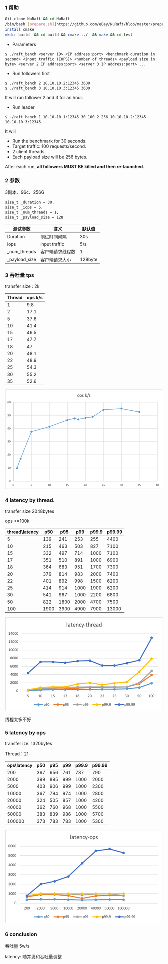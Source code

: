 ### 1 帮助



```sh
Git clone NuRaft && cd NuRaft
/bin/bash [prepare.sh](https://github.com/eBay/NuRaft/blob/master/prepare.sh)
install cmake 
mkdir build  && cd build && cmake ../  && make && cd test
```



- Parameters

```
$ ./raft_bench <server ID> <IP address:port> <benchmark duration in second> <input traffic (IOPS)> <number of threads> <payload size in byte> <server 2 IP address:port> <server 3 IP address:port> ...
```

- Run followers first

```
$ ./raft_bench 2 10.10.10.2:12345 3600
$ ./raft_bench 3 10.10.10.3:12345 3600
```

It will run follower 2 and 3 for an hour.

- Run leader

```
$ ./raft_bench 1 10.10.10.1:12345 30 100 2 256 10.10.10.2:12345 10.10.10.3:12345
```

It will

- Run the benchmark for 30 seconds.
- Target traffic: 100 requests/second.
- 2 client threads.
- Each payload size will be 256 bytes.

After each run, **all followers MUST BE killed and then re-launched**.





### 2 参数



3副本、96c、256G

```
size_t _duration = 30,
size_t _iops = 5,
size_t _num_threads = 1,
size_t _payload_size = 128
```

| 测试参数      | 含义             | 默认值  |
| ------------- | ---------------- | ------- |
| Duration      | 测试时间间隔     | 30s     |
| iops          | input traffic    | 5/s     |
| _num_threads  | 客户端请求线程数 | 1       |
| _payload_size | 客户端请求大小   | 128byte |





### 3 吞吐量 tps

transfer size : 2k

| Thread | ops k/s |
| ------ | ------- |
| 1      | 9.8     |
| 2      | 17.1    |
| 5      | 37.6    |
| 10     | 41.4    |
| 15     | 46.5    |
| 17     | 47.7    |
| 18     | 47      |
| 20     | 48.1    |
| 22     | 48.9    |
| 25     | 54.3    |
| 30     | 55.2    |
| 35     | 52.6    |

![](ops_by_thread.png)





### 4 latency by thread. 

transfer size 2048bytes

ops <=100k	

| thread\latency | p50  | p95  | p99  | p99.9 | p99.99 |
| -------------- | ---- | ---- | ---- | ----- | ------ |
| 5              | 139  | 241  | 253  | 255   | 4400   |
| 10             | 215  | 463  | 503  | 827   | 7100   |
| 15             | 332  | 497  | 714  | 1000  | 7100   |
| 17             | 351  | 510  | 891  | 1000  | 6900   |
| 18             | 364  | 683  | 951  | 1700  | 7300   |
| 20             | 379  | 814  | 983  | 2000  | 7400   |
| 22             | 401  | 892  | 998  | 1500  | 6200   |
| 25             | 414  | 914  | 1000 | 1900  | 6200   |
| 30             | 541  | 967  | 1000 | 2200  | 6800   |
| 50             | 822  | 1800 | 2000 | 4700  | 7500   |
| 100            | 1900 | 3900 | 4900 | 7900  | 13000  |

![](latency_by_thread.png)

线程太多不好





### 5  latency by ops

transfer ize: 1320bytes

Thread：21

| ops\latency | p50  | p95  | p99  | p99.9 | p99.99 |
| ----------- | ---- | ---- | ---- | ----- | ------ |
| 200         | 367  | 656  | 761  | 787   | 790    |
| 2000        | 399  | 895  | 999  | 1000  | 2000   |
| 5000        | 403  | 906  | 999  | 1000  | 2300   |
| 10000       | 367  | 794  | 974  | 1000  | 2800   |
| 20000       | 324  | 505  | 857  | 1000  | 4200   |
| 40000       | 362  | 760  | 968  | 1000  | 5500   |
| 50000       | 383  | 839  | 986  | 1000  | 5700   |
| 100000      | 373  | 783  | 783  | 1000  | 5300   |

![](latency_by_ops-5280310.png)





### 6 conclusion

吞吐量 5w/s

latency: 随并发和吞吐量调整